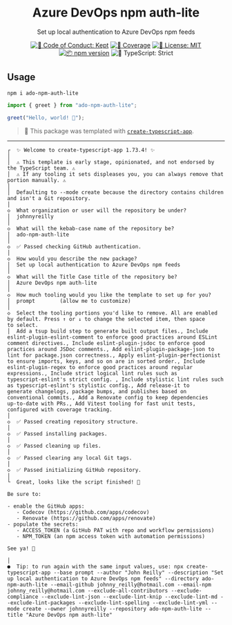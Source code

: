 <h1 align="center">Azure DevOps npm auth-lite</h1>

<p align="center">Set up local authentication to Azure DevOps npm feeds</p>

<p align="center">
	<a href="https://github.com/johnnyreilly/ado-npm-auth-lite/blob/main/.github/CODE_OF_CONDUCT.md" target="_blank"><img alt="🤝 Code of Conduct: Kept" src="https://img.shields.io/badge/%F0%9F%A4%9D_code_of_conduct-kept-21bb42" /></a>
	<a href="https://codecov.io/gh/johnnyreilly/ado-npm-auth-lite" target="_blank"><img alt="🧪 Coverage" src="https://img.shields.io/codecov/c/github/johnnyreilly/ado-npm-auth-lite?label=%F0%9F%A7%AA%20coverage" /></a>
	<a href="https://github.com/johnnyreilly/ado-npm-auth-lite/blob/main/LICENSE.md" target="_blank"><img alt="📝 License: MIT" src="https://img.shields.io/badge/%F0%9F%93%9D_license-MIT-21bb42.svg"></a>
	<a href="http://npmjs.com/package/ado-npm-auth-lite"><img alt="📦 npm version" src="https://img.shields.io/npm/v/ado-npm-auth-lite?color=21bb42&label=%F0%9F%93%A6%20npm" /></a>
	<img alt="💪 TypeScript: Strict" src="https://img.shields.io/badge/%F0%9F%92%AA_typescript-strict-21bb42.svg" />
</p>

## Usage

```shell
npm i ado-npm-auth-lite
```

```ts
import { greet } from "ado-npm-auth-lite";

greet("Hello, world! 💖");
```

<!-- You can remove this notice if you don't want it 🙂 no worries! -->

> 💙 This package was templated with [`create-typescript-app`](https://github.com/JoshuaKGoldberg/create-typescript-app).

---

```
┌  ✨ Welcome to create-typescript-app 1.73.4! ✨
│
│  ⚠️ This template is early stage, opinionated, and not endorsed by the TypeScript team. ⚠️
│  ⚠️ If any tooling it sets displeases you, you can always remove that portion manually. ⚠️
│
│  Defaulting to --mode create because the directory contains children and isn't a Git repository.
│
◇  What organization or user will the repository be under?
│  johnnyreilly
│
◇  What will the kebab-case name of the repository be?
│  ado-npm-auth-lite
│
◇  ✅ Passed checking GitHub authentication.
│
◇  How would you describe the new package?
│  Set up local authentication to Azure DevOps npm feeds
│
◇  What will the Title Case title of the repository be?
│  Azure DevOps npm auth-lite
│
◇  How much tooling would you like the template to set up for you?
│  prompt        (allow me to customize)
│
◇  Select the tooling portions you'd like to remove. All are enabled by default. Press ↑ or ↓ to change the selected item, then space
to select.
│  Add a tsup build step to generate built output files., Include eslint-plugin-eslint-comment to enforce good practices around ESLint
comment directives., Include eslint-plugin-jsdoc to enforce good practices around JSDoc comments., Add eslint-plugin-package-json to
lint for package.json correctness., Apply eslint-plugin-perfectionist to ensure imports, keys, and so on are in sorted order., Include
eslint-plugin-regex to enforce good practices around regular expressions., Include strict logical lint rules such as
typescript-eslint's strict config. , Include stylistic lint rules such as typescript-eslint's stylistic config., Add release-it to
generate changelogs, package bumps, and publishes based on conventional commits., Add a Renovate config to keep dependencies
up-to-date with PRs., Add Vitest tooling for fast unit tests, configured with coverage tracking.
│
◇  ✅ Passed creating repository structure.
│
◇  ✅ Passed installing packages.
│
◇  ✅ Passed cleaning up files.
│
◇  ✅ Passed clearing any local Git tags.
│
◇  ✅ Passed initializing GitHub repository.
│
└  Great, looks like the script finished! 🎉

Be sure to:

- enable the GitHub apps:
   - Codecov (https://github.com/apps/codecov)
   - Renovate (https://github.com/apps/renovate)
- populate the secrets:
   - ACCESS_TOKEN (a GitHub PAT with repo and workflow permissions)
   - NPM_TOKEN (an npm access token with automation permissions)

See ya! 👋

│
●  Tip: to run again with the same input values, use: npx create-typescript-app --base prompt --author "John Reilly" --description "Set up local authentication to Azure DevOps npm feeds" --directory ado-npm-auth-lite --email-github johnny_reilly@hotmail.com --email-npm johnny_reilly@hotmail.com --exclude-all-contributors --exclude-compliance --exclude-lint-json --exclude-lint-knip --exclude-lint-md --exclude-lint-packages --exclude-lint-spelling --exclude-lint-yml --mode create --owner johnnyreilly --repository ado-npm-auth-lite --title "Azure DevOps npm auth-lite"

```

